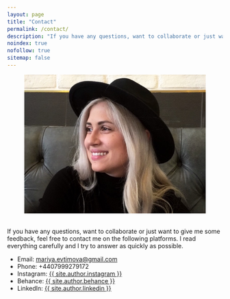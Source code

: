 ```yaml
---
layout: page
title: "Contact"
permalink: /contact/
description: "If you have any questions, want to collaborate or just want to give me some feedback, feel free to contact me on the following platforms. I read everything carefully and I try to answer as quickly as possible."
noindex: true
nofollow: true
sitemap: false
---
```

<figure>
<img src="/assets/img/mariya.jpg" />
</figure>

<h2></h2>

If you have any questions, want to collaborate or just want to give me some feedback, feel free to contact me on the following platforms. I read everything carefully and I try to answer as quickly as possible.

- <span class="icon-mail"></span> Email: <a href="/contact/">mariya.evtimova@gmail.com</a>
- <span class="icon-phone"></span> Phone: +4407999279172
- <span class="icon-instagram"></span> Instagram: <a href="https://instagram.com/{{ site.author.instagram }}">{{ site.author.instagram }}</a>
- <span class="icon-behance"></span> Behance: <a href="https://www.behance.net/mariyaevtimova">{{ site.author.behance }}</a>
- <span class="icon-linkedin"></span> LinkedIn: <a href="https://www.linkedin.com/in/mariyaevtimova/">{{ site.author.linkedin }}</a>

